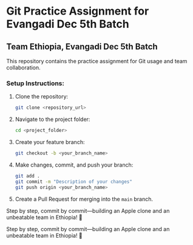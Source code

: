 
# Git Practice Assignment for Evangadi Dec 5th Batch

## Team Ethiopia, Evangadi Dec 5th Batch

This repository contains the practice assignment for Git usage and team collaboration.


### Setup Instructions:
1. Clone the repository:
    ```bash
    git clone <repository_url>
    ```

2. Navigate to the project folder:
    ```bash
    cd <project_folder>
    ```

3. Create your feature branch:
    ```bash
    git checkout -b <your_branch_name>
    ```

4. Make changes, commit, and push your branch:
    ```bash
    git add .
    git commit -m "Description of your changes"
    git push origin <your_branch_name>
    ```

5. Create a Pull Request for merging into the `main` branch.


Step by step, commit by commit—building an Apple clone and an unbeatable team in Ethiopia! 🍏


Step by step, commit by commit—building an Apple clone and an unbeatable team in Ethiopia! 🍏
